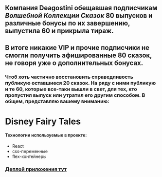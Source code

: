 ## Компания **Deagostini** обещавшая подписчикам *Волшебной Коллекции Сказок* 80 выпусков и различные бонусы по их завершению, выпустила 60 и прикрыла тираж.
## В итоге никакие VIP и прочие подписчики не смогли получить афишированные 80 сказок, не говоря уже о дополнительных бонусах.
### Чтоб хоть частично восстановить справедливость публикую оставшиеся 20 сказок. На ряду с ними публикую и те 60, которые все-таки вышли в свет, для тех, кто пропустил выпуск или утратил его другим способом. В общем, представляю вашему вниманию:

# Disney Fairy Tales

#### Технологии используемые в проекте:
- React
- css-переменные
- flex-контейнеры

### [Деплой приложения тут](https://loki87by.github.io/disney-fairy-tales/)
